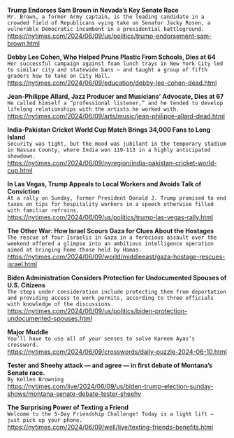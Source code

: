 **Trump Endorses Sam Brown in Nevada’s Key Senate Race**\
`Mr. Brown, a former Army captain, is the leading candidate in a crowded field of Republicans vying take on Senator Jacky Rosen, a vulnerable Democratic incumbent in a presidential battleground.`\
https://nytimes.com/2024/06/09/us/politics/trump-endorsement-sam-brown.html

**Debby Lee Cohen, Who Helped Prune Plastic From Schools, Dies at 64**\
`Her successful campaign against foam lunch trays in New York City led to similar city and statewide bans — and taught a group of fifth graders how to take on City Hall.`\
https://nytimes.com/2024/06/09/education/debby-lee-cohen-dead.html

**Jean-Philippe Allard, Jazz Producer and Musicians’ Advocate, Dies at 67**\
`He called himself a “professional listener,” and he tended to develop lifelong relationships with the artists he worked with.`\
https://nytimes.com/2024/06/09/arts/music/jean-philippe-allard-dead.html

**India-Pakistan Cricket World Cup Match Brings 34,000 Fans to Long Island**\
`Security was tight, but the mood was jubilant in the temporary stadium in Nassau County, where India won 119-113 in a highly anticipated showdown.`\
https://nytimes.com/2024/06/09/nyregion/india-pakistan-cricket-world-cup.html

**In Las Vegas, Trump Appeals to Local Workers and Avoids Talk of Conviction**\
`At a rally on Sunday, former President Donald J. Trump promised to end taxes on tips for hospitality workers in a speech otherwise filled with familiar refrains.`\
https://nytimes.com/2024/06/09/us/politics/trump-las-vegas-rally.html

**The Other War: How Israel Scours Gaza for Clues About the Hostages**\
`The rescue of four Israelis in Gaza in a ferocious assault over the weekend offered a glimpse into an ambitious intelligence operation aimed at bringing home those held by Hamas.`\
https://nytimes.com/2024/06/09/world/middleeast/gaza-hostage-rescues-israel.html

**Biden Administration Considers Protection for Undocumented Spouses of U.S. Citizens**\
`The steps under consideration include protecting them from deportation and providing access to work permits, according to three officials with knowledge of the discussions.`\
https://nytimes.com/2024/06/09/us/politics/biden-protection-undocumented-spouses.html

**Major Muddle**\
`You’ll have to use all of your senses to solve Kareem Ayas’s crossword.`\
https://nytimes.com/2024/06/09/crosswords/daily-puzzle-2024-06-10.html

**Tester and Sheehy attack — and agree — in first debate of Montana’s Senate race.**\
`By Kellen Browning`\
https://nytimes.com/live/2024/06/09/us/biden-trump-election-sunday-shows/montana-senate-debate-tester-sheehy

**The Surprising Power of Texting a Friend**\
`Welcome to the 5-Day Friendship Challenge! Today is a light lift — just pick up your phone.`\
https://nytimes.com/2024/06/09/well/live/texting-friends-benefits.html

